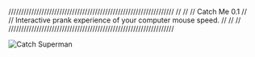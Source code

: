 /////////////////////////////////////////////////////////////////
//                                                             //
// Catch Me 0.1                                                //    
// Interactive prank experience of your computer mouse speed.  //
//                                                             //
/////////////////////////////////////////////////////////////////

![Catch Superman](http://catchsuperman.juliomontas.com/)
